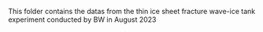 This folder contains the datas from the thin ice sheet fracture wave-ice tank experiment conducted by BW in August 2023
